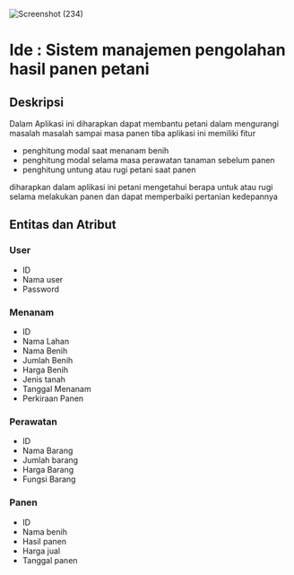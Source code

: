 ![Screenshot (234)](https://user-images.githubusercontent.com/100655814/157820188-88c7e2a5-4bab-4112-9e8d-1cc564a0bea8.png)


# Ide : Sistem manajemen pengolahan hasil panen petani

## Deskripsi
Dalam Aplikasi ini diharapkan dapat membantu petani dalam mengurangi masalah masalah sampai masa panen tiba 
aplikasi ini memiliki fitur 
- penghitung modal saat menanam benih 
- penghitung modal selama masa perawatan tanaman sebelum panen 
- penghitung untung atau rugi petani saat panen

diharapkan dalam aplikasi ini petani mengetahui berapa untuk atau rugi selama melakukan panen dan dapat memperbaiki pertanian kedepannya

## Entitas dan Atribut

### User
- ID
- Nama user
- Password

### Menanam
- ID
- Nama Lahan
- Nama Benih
- Jumlah Benih
- Harga Benih
- Jenis tanah
- Tanggal Menanam
- Perkiraan Panen

### Perawatan
- ID
- Nama Barang
- Jumlah barang
- Harga Barang
- Fungsi Barang

### Panen
- ID
- Nama benih
- Hasil panen 
- Harga jual
- Tanggal panen



